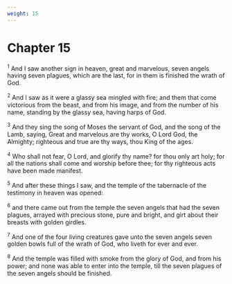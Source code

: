 ```yaml
---
weight: 15
---
```


# Chapter 15

<sup>1</sup> And I saw another sign in heaven, great and marvelous, seven angels having seven plagues, which are the last, for in them is finished the wrath of God. 

<sup>2</sup> And I saw as it were a glassy sea mingled with fire; and them that come victorious from the beast, and from his image, and from the number of his name, standing by the glassy sea, having harps of God. 

<sup>3</sup> And they sing the song of Moses the servant of God, and the song of the Lamb, saying, Great and marvelous are thy works, O Lord God, the Almighty; righteous and true are thy ways, thou King of the ages. 

<sup>4</sup> Who shall not fear, O Lord, and glorify thy name? for thou only art holy; for all the nations shall come and worship before thee; for thy righteous acts have been made manifest. 

<sup>5</sup> And after these things I saw, and the temple of the tabernacle of the testimony in heaven was opened: 

<sup>6</sup> and there came out from the temple the seven angels that had the seven plagues, arrayed with precious stone, pure and bright, and girt about their breasts with golden girdles. 

<sup>7</sup> And one of the four living creatures gave unto the seven angels seven golden bowls full of the wrath of God, who liveth for ever and ever. 

<sup>8</sup> And the temple was filled with smoke from the glory of God, and from his power; and none was able to enter into the temple, till the seven plagues of the seven angels should be finished. 


